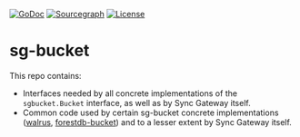 [![GoDoc](https://godoc.org/github.com/couchbase/sg-bucket?status.png)](https://godoc.org/github.com/couchbase/sg-bucket) [![Sourcegraph](https://sourcegraph.com/github.com/couchbase/sg-bucket/-/badge.svg)](https://sourcegraph.com/github.com/couchbase/sg-bucket?badge)  [![License](https://img.shields.io/badge/License-Apache%202.0-blue.svg)](https://opensource.org/licenses/Apache-2.0)


# sg-bucket

This repo contains:

- Interfaces needed by all concrete implementations of the `sgbucket.Bucket` interface, as well as by Sync Gateway itself.
- Common code used by certain sg-bucket concrete implementations ([walrus](https://github.com/couchbaselabs/walrus), [forestdb-bucket](https://github.com/couchbaselabs/forestdb-bucket/)) and to a lesser extent by Sync Gateway itself.
